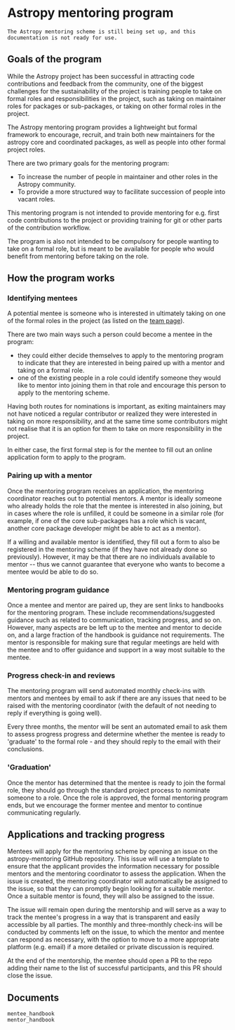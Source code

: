 # Astropy mentoring program

```{warning}
The Astropy mentoring scheme is still being set up, and this
documentation is not ready for use.
```

## Goals of the program

While the Astropy project has been successful in attracting code contributions
and feedback from the community, one of the biggest challenges for the
sustainability of the project is training people to take on formal roles and
responsibilities in the project, such as taking on maintainer roles for packages
or sub-packages, or taking on other formal roles in the project.

The Astropy mentoring program provides a lightweight but formal framework to
encourage, recruit, and train both new maintainers for the astropy core and
coordinated packages, as well as people into other formal project roles.

There are two primary goals for the mentoring program:

* To increase the number of people in maintainer and other roles in the Astropy community.
* To provide a more structured way to facilitate succession of people into vacant roles.

This mentoring program is not intended to provide mentoring for e.g. first code
contributions to the project or providing training for git or other parts of the
contribution workflow.

The program is also not intended to be compulsory for people wanting to
take on a formal role, but is meant to be available for people who would benefit
from mentoring before taking on the role.

## How the program works

### Identifying mentees

A potential mentee is someone who is interested in ultimately taking on one of
the formal roles in the project (as listed on the [team page](https://www.astropy.org/team.html)).

There are two main ways such a person could become a mentee in the program:

* they could either decide themselves to apply to the mentoring program to
  indicate that they are interested in being paired up with a mentor and taking on
  a formal role.
* one of the existing people in a role could identify someone they would like to mentor
  into joining them in that role and encourage this person to apply to the mentoring scheme.

Having both routes for nominations is important, as exiting maintainers may not
have noticed a regular contributor or realized they were interested in taking on
more responsibility, and at the same time some contributors might not realise
that it is an option for them to take on more responsibility in the project.

In either case, the first formal step is for the mentee to fill out an
online application form to apply to the program.

### Pairing up with a mentor

Once the mentoring program receives an application, the mentoring coordinator
reaches out to potential mentors. A mentor is ideally someone who already holds
the role that the mentee is interested in also joining, but in cases where the
role is unfilled, it could be someone in a similar role (for example, if one of
the core sub-packages has a role which is vacant, another core package developer
might be able to act as a mentor).

If a willing and available mentor is identified, they fill out a form to also be
registered in the mentoring scheme (if they have not already done so
previously). However, it may be that there are no individuals available to
mentor -- thus we cannot guarantee that everyone who wants to become a mentee
would be able to do so.

### Mentoring program guidance

Once a mentee and mentor are paired up, they are sent links to
handbooks for the mentoring program. These include
recommendations/suggested guidance such as related to communication, tracking
progress, and so on. However, many aspects are be left up to the mentee and
mentor to decide on, and a large fraction of the handbook is guidance
not requirements. The mentor is responsible for making sure that regular
meetings are held with the mentee and to offer guidance and support in a way
most suitable to the mentee.

### Progress check-in and reviews

The mentoring program will send automated monthly check-ins with mentors and
mentees by email to ask if there are any issues that need to be raised with the
mentoring coordinator (with the default of not needing to reply if everything is
going well).

Every three months, the mentor will be sent an automated email to ask them to
assess progress progress and determine whether the mentee is ready to 'graduate'
to the formal role - and they should reply to the email with their conclusions.

### 'Graduation'

Once the mentor has determined that the mentee is ready to join the formal role,
they should go through the standard project process to nominate someone to a role.
Once the role is approved, the formal mentoring program ends, but we encourage
the former mentee and mentor to continue communicating regularly.

## Applications and tracking progress

Mentees will apply for the mentoring scheme by opening an issue on the
astropy-mentoring GitHub repository. This issue will use a template to ensure
that the applicant provides the information necessary for possible mentors and
the mentoring coordinator to assess the application. When the issue is created,
the mentoring coordinator will automatically be assigned to the issue, so that
they can promptly begin looking for a suitable mentor. Once a suitable mentor is
found, they will also be assigned to the issue.

The issue will remain open during the mentorship and will serve as a way to
track the mentee's progress in a way that is transparent and  easily accessible
by all parties. The monthly and three-monthly check-ins will be conducted by
comments left on the issue, to which the mentor and mentee can respond as 
necessary, with the option to move to a more appropriate platform (e.g. email)
if a more detailed or private discussion is required.

At the end of the mentorship, the mentee should open a PR to the repo adding
their name to the list of successful participants, and this PR should close the
issue.

## Documents

```{toctree}
mentee_handbook
mentor_handbook
```
